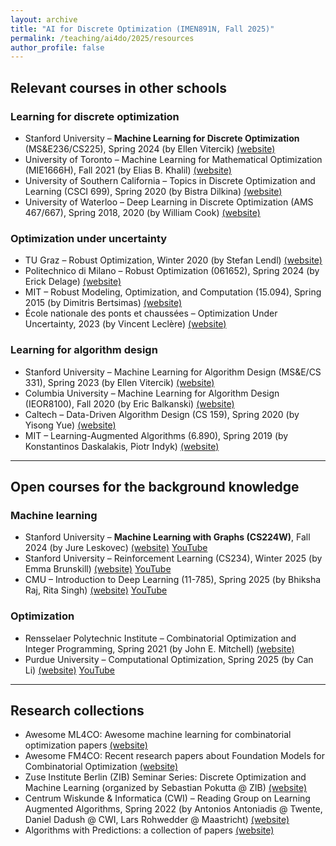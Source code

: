```yaml
---
layout: archive
title: "AI for Discrete Optimization (IMEN891N, Fall 2025)"
permalink: /teaching/ai4do/2025/resources
author_profile: false
---
```


## Relevant courses in other schools

### Learning for discrete optimization

- Stanford University – **Machine Learning for Discrete Optimization** (MS&E236/CS225), Spring 2024 (by Ellen Vitercik) [(website)](https://vitercik.github.io/ml4do/)  
- University of Toronto – Machine Learning for Mathematical Optimization (MIE1666H), Fall 2021 (by Elias B. Khalil) [(website)](https://utoronto-ml4opt.github.io/2021/)  
- University of Southern California – Topics in Discrete Optimization and Learning (CSCI 699), Spring 2020 (by Bistra Dilkina) [(website)](https://web-app.usc.edu/soc/syllabus/20201/30126.pdf)  
- University of Waterloo – Deep Learning in Discrete Optimization (AMS 467/667), Spring 2018, 2020 (by William Cook) [(website)](https://www.math.uwaterloo.ca/~bico/co759/2020/index.html)  

### Optimization under uncertainty

- TU Graz – Robust Optimization, Winter 2020 (by Stefan Lendl) [(website)](https://www.math.tugraz.at/~lendl/2020-ro/)  
- Politechnico di Milano – Robust Optimization (061652), Spring 2024 (by Erick Delage) [(website)](https://erickdelage.github.io/061652_ROBUST_OPTIMIZATION/)  
- MIT – Robust Modeling, Optimization, and Computation (15.094), Spring 2015 (by Dimitris Bertsimas) [(website)](https://stellar.mit.edu/S/course/15/sp15/15.094/index.html)  
- École nationale des ponts et chaussées – Optimization Under Uncertainty, 2023 (by Vincent Leclère) [(website)](https://leclere.github.io/teaching/MPRO)  

### Learning for algorithm design

- Stanford University – Machine Learning for Algorithm Design (MS&E/CS 331), Spring 2023 (by Ellen Vitercik) [(website)](https://vitercik.github.io/ml4algs/)  
- Columbia University – Machine Learning for Algorithm Design (IEOR8100), Fall 2020 (by Eric Balkanski) [(website)](https://mla-fall20.ericbalkanski.com/)  
- Caltech – Data-Driven Algorithm Design (CS 159), Spring 2020 (by Yisong Yue) [(website)](https://sites.google.com/view/cs-159-spring-2020/home)  
- MIT – Learning-Augmented Algorithms (6.890), Spring 2019 (by Konstantinos Daskalakis, Piotr Indyk) [(website)](https://stellar.mit.edu/S/course/6/sp19/6.890/materials.html)  

---

## Open courses for the background knowledge

### Machine learning

- Stanford University – **Machine Learning with Graphs (CS224W)**, Fall 2024 (by Jure Leskovec) [(website)](https://web.stanford.edu/class/cs224w/) [YouTube](https://www.youtube.com/playlist?list=PLoROMvodv4rPLKxIpqhjhPgdQy7imNkDn)  
- Stanford University – Reinforcement Learning (CS234), Winter 2025 (by Emma Brunskill) [(website)](https://web.stanford.edu/class/cs234/) [YouTube](https://www.youtube.com/playlist?list=PLoROMvodv4rN4wG6Nk6sNpTEbuOSosZdX)  
- CMU – Introduction to Deep Learning (11-785), Spring 2025 (by Bhiksha Raj, Rita Singh) [(website)](https://deeplearning.cs.cmu.edu/S25/index.html) [YouTube](https://www.youtube.com/playlist?list=PLp-0K3kfddPylfHM6O3cBkRGdSW3m6n1C)  

### Optimization

- Rensselaer Polytechnic Institute – Combinatorial Optimization and Integer Programming, Spring 2021 (by John E. Mitchell) [(website)](https://mitchjrpi.github.io/matp6620/)  
- Purdue University – Computational Optimization, Spring 2025 (by Can Li) [(website)](https://canli1.github.io/courses) [YouTube](https://www.youtube.com/playlist?list=PLY55ZtPLwJDzxvac88eR_Oxyb3d-Cf5qx)  

---

## Research collections

- Awesome ML4CO: Awesome machine learning for combinatorial optimization papers [(website)](https://github.com/Thinklab-SJTU/awesome-ml4co)  
- Awesome FM4CO: Recent research papers about Foundation Models for Combinatorial Optimization [(website)](https://github.com/ai4co/awesome-fm4co)  
- Zuse Institute Berlin (ZIB) Seminar Series: Discrete Optimization and Machine Learning (organized by Sebastian Pokutta @ ZIB) [(website)](https://sites.google.com/view/seminardoml-sose2021/sose-2025)  
- Centrum Wiskunde & Informatica (CWI) – Reading Group on Learning Augmented Algorithms, Spring 2022 (by Antonios Antoniadis @ Twente, Daniel Dadush @ CWI, Lars Rohwedder @ Maastricht) [(website)](https://homepages.cwi.nl/~dadush/reading-group/learning-augmented/index.html)  
- Algorithms with Predictions: a collection of papers [(website)](https://algorithms-with-predictions.github.io/)  
